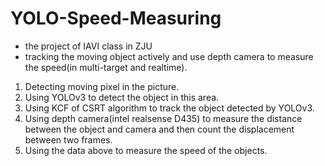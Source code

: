 # YOLO-Speed-Measuring
* the project of IAVI class in ZJU
* tracking the moving object actively and use depth camera to measure the speed(in multi-target and realtime). 
1. Detecting moving pixel in the picture.
2. Using YOLOv3 to detect the object in this area.
3. Using KCF of CSRT algorithm to track the object detected by YOLOv3.
4. Using depth camera(intel realsense D435) to measure the distance between the object and camera and then count the displacement between two frames. 
5. Using the data above to measure the speed of the objects.
